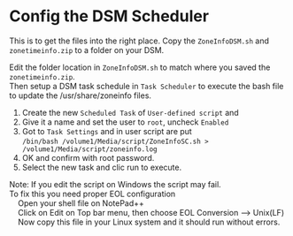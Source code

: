 Config the DSM Scheduler
====================================================

This is to get the files into the right place.
Copy the `ZoneInfoDSM.sh` and `zonetimeinfo.zip` to a folder on your DSM.  

Edit the folder location in `ZoneInfoDSM.sh` to match where you saved the `zonetimeinfo.zip`.  
Then setup a DSM task schedule in `Task Scheduler` to execute the bash file to update the /usr/share/zoneinfo files.
1. Create the new `Scheduled Task` of `User-defined script` and 
2. Give it a name and set the user to `root`, uncheck `Enabled`
3. Got to `Task Settings` and in user script are put  
  ```/bin/bash /volume1/Media/script/ZoneInfoSC.sh > /volume1/Media/script/zoneinfo.log```
4. OK and confirm with root password.
5. Select the new task and clic run to execute.


Note: If you edit the script on Windows the script may fail.  
To fix this you need proper EOL configuration  
&nbsp;&nbsp;&nbsp;&nbsp;Open your shell file on NotePad++  
&nbsp;&nbsp;&nbsp;&nbsp;Click on Edit on Top bar menu, then choose EOL Conversion --> Unix(LF)  
&nbsp;&nbsp;&nbsp;&nbsp;Now copy this file in your Linux system and it should run without errors.  
